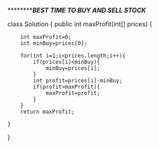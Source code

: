 
*****************************************BEST TIME TO BUY AND SELL STOCK*********************************


class Solution {
    public int maxProfit(int[] prices) {

        int maxProfit=0;
        int minBuy=prices[0];

        for(int i=1;i<prices.length;i++){
            if(prices[i]<minBuy){
                minBuy=prices[i];
            }
            int profit=prices[i]-minBuy;
            if(profit>maxProfit){
                maxProfit=profit;
            }
        }
        return maxProfit;
        
    }
}
